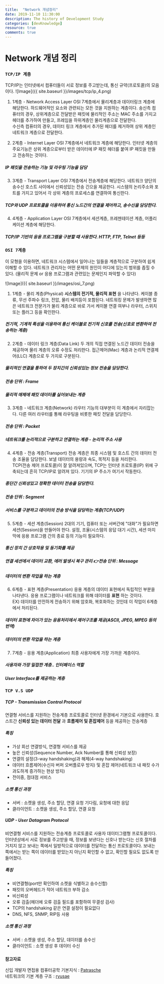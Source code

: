```yaml
---
title:  "Network 개념정리"
date: 2019-11-10 11:30:00
description: The history of Development Study
categories: [devKnowledge]
resource: true
comments: true
---
```

# Network 개념 정리
### `TCP/IP 계층`
TCP/IP는 인터넷에서 컴퓨터들이 서로 정보를 주고받는데, 통신 규약(프로토콜)의 모음이다.
![Image]({{ site.baseurl }}/images/tcp/ip_4.png)<br>
1. 1계층 - Network Access Layer
OSI 7계층에서 물리계층과 데이터링크 계층에 해당한다. 하드웨어적인 요소와 관련되는 모든 것을 지원하는 계층이다.
송신측 컴퓨터의 경우, 상위계층으로 전달받은 패킷에 물리적인 주소는 MAC 주소를 가지고 헤더를 추가하여 만들고, 프레임을 하위계층인 물리계층으로 전달한다.<br>
수신측 컴퓨터의 경우, 데이터 링크 계층에서 추가된 헤더를 제거하여 상위 계층인 네트워크 계층으로 전달한다.<br>

2. 2계층 - Internet Layer
OSI 7계층에서 네트워크 계층에 해당한다. 인터넷 계층의 주요기능은 상위 계층으로부터 받은 데이터에 IP 패킷 헤더를 붙여
IP 패킷을 만들고 전송하는 것이다.
##### IP 패킷을 전송하는 기능 및 라우팅 기능을 담당

3. 3계층 - Transport Layer
OSI 7계층에서 전송계층에 해당한다. 네트워크 양단의 송수신 호스트 사이에서 신뢰성있는 전송 긴으을 제공한다. 시스템의 논리주소와 포트를 가지고 있어서 각 상위 계층의 프로세스를 연결하여 통신한다.
##### TCP와 UDP 프로토콜을 이용하여 통신 노드간의 연결을 제어하고, 송수신을 담당한다.

4. 4계층 - Application Layer
OSI 7계층에서 세션계층, 프레젠테이션 계층, 어플리케이션 계층에 해당한다.
##### TCP/IP 기반의 응용 프로그램을 구분할 때 사용한다. HTTP, FTP, Telnet 등등


### `OSI 7계층`
이 모형을 이용하면, 네트워크 시스템에서 일어나는 일들을 계층적으로 구분하여 쉽게 이해할 수 있다. 네트워크 관리자는 어떤 문제의 원인이 어디에 있는지 범위를 좁힐 수 있다. (물리적 문제 or 응용 프로그램과 관련있는 문제인지 파악할 수 있다)<br>

![Image]({{ site.baseurl }}/images/osi_7.png)<br>

1. 1계층 - 물리 계층(Physical)
**시스템의 전기적, 물리적 표현** 을 나타낸다. 케이블 종류, 무선 주파수 링크, 전압, 물리 배치등이 포함된다. 네트워킹 문제가 발생하면 많은 네트워크 전문가가 물리 계층으로 바로 가서 케이블 연결 여부나 라우터, 스위치 또는 플러그 등을 확인한다.<br>
##### 전기적, 기계적 특성을 이용하여 통신 케이블로 전기적 신호를 전송(신호로 변환하여 전송하는 계층)

2. 2계층 - 데이터 링크 계층(Data Link)
두 개의 직접 연결된 노드간 데이터 전송을 제공하며 물리 계층의 오류 수정도 처리한다. 접근제어(Mac) 계층과 논리적 연결제어(LLC) 계층으로 두 가지로 구분된다.<br>
##### 물리적인 연결을 통하여 두 장치간의 신뢰성있는 정보 전송을 담당한다.
##### 전송 단위 : Frame
##### 물리적 매체에 패킷 데이터를 실어보내는 계층

3. 3계층 - 네트워크 계층(Network)
라우터 기능의 대부분이 이 계층에서 자리잡는다. 다른 여러 라우터를 통해 라우팅을 비롯한 패킷 전달을 담당한다.
##### 전송 단위 : Packet
##### 네트워크를 논리적으로 구분하고 연결하는 계층 - 논리적 주소 사용

4. 4계층 - 전송 계층(Transport)
전송 계층은 최종 시스템 및 호스트 간의 데이터 전송 조율을 담당한다. 보낼 데이터의 용량과 속도, 목적지 등을 처리한다. <br>
TCP(전송 제어 프로토콜)이 잘 알려져있으며, TCP는 인터넷 프로토콜(IP) 위에 구축되는데 흔히 TCP/IP로 알려져 있다. 기기의 IP 주소가 여기서 작동한다.<br>
##### 종단간 신뢰성있고 정확한 데이터 전송을 담당한다.
##### 전송 단위 : Segment
##### 서비스를 구분하고 데이터의 전송 방식을 담당하는 계층(TCP/UDP)

5. 5계층 - 세션 계층(Session)
2대의 기기, 컴퓨터 또는 서버간에 "대화"가 필요하면 세션(Session)을 만들어야 한다. 설정, 조율(시스템의 응답 대기 시간), 세션 마지막에 응용 프로그램 간의 종료 등의 기능이 필요하다.<br>
##### 통신 장치 간 상호작용 및 동기화를 제공
##### 연결 세션에서 데이터 교환, 에러 발생시 복구 관리 👉전송 단위 : Message
##### 데이터의 변환 작업을 하는 계층

6. 6계층 - 표현 계층(Presentation)
응용 계층의 데이터 표현에서 독립적인 부분을 나타낸다. 응용 프로그램이나 네트워크를 위해 데이터를 **표현** 하는 것이다.
<br> EX) 데이터를 안전하게 전송하기 위해 암호화, 복호화하는 것인데 이 작업이 6계층에서 처리된다. <br>
##### 데이터 표현에 차이가 있는 응용처리에서 제어구조를 제공(ASCII, JPEG, MPEG 등의 번역)
##### 데이터의 변환 작업을 하는 계층

7. 7계층 - 응용 계층(Application)
최종 사용자에게 가장 가까운 계층이다.
##### 사용자와 가장 밀접한 계층.. 인터페이스 역할
##### User Interface를 제공하는 계층

### `TCP V.S UDP`
##### **TCP - Transmission Control Protocol**
연결형 서비스를 지원하는 전송계층 프로토콜로 인터넷 환경에서 기본으로 사용한다.
호스트간 **신뢰성 있는 데이터 전달** 과 **흐름제어 및 혼잡제어** 등을 제공하는 전송계층

##### 특징
- 가상 회선 연결방식, 연결형 서비스를 제공
- 높은 신뢰성(Sequence Number, Ack Number를 통해 신뢰성 보장)
- 연결의 설정(3-way handshaking)과 해제(4-way handshaking)
- 데이터 흐름제어(수신자 버퍼 오버플로우 방지) 및 혼잡 제어(네트워크 내 패킷 수가 과도하게 증가하는 현상 방지)
- 전이중, 점대점 서비스

##### 소켓 통신 과정
- 서버 : 소켓을 생성, 주소 할당, 연결 요청 기다림, 요청에 대한 응답
- 클라이언트 : 소켓을 생성, 주소 할당, 연결 요청

##### **UDP - User Datagram Protocol**
비연결형 서비스를 지원하는 전송계층 프로토콜로 사용자 데이터그램형 프로토콜이다.
인터넷상에서 서로 정보를 주고받을 때, 정보를 보낸다는 신호나 받는다는 신호 절차를 거치지 않고 보내는 쪽에서 일방적으로 데이터를 전달하는 통신 프로토콜이다. 보내는 쪽에서는 받는 쪽이 데이터를 받았는지 아닌지 확인할 수 없고, 확인할 필요도 없도록 만들어졌다. <br>

##### 특징
- 비연결형(port만 확인하여 소켓을 식별하고 송수신함)
- 패킷의 오버헤드가 적어 네트워크 부하 감소
- 비신뢰성
- 오류 검출(헤더에 오류 검출 필드를 포함하여 무결성 검사)
- TCP의 handshaking 같은 연결 설정이 필요없다
- DNS, NFS, SNMP, RIP등 사용

##### 소켓 통신 과정
- 서버 : 소켓을 생성, 주소 할당, 데이터를 송수신
- 클라이언트 : 소켓 생성 후 데이터 수신

### `참고자료`
신입 개발자 면접용 컴퓨터공학 기본지식 : [Patrasche](http://softwarepatrasche.blogspot.com/2016/04/blog-post.html)<br>
네트워크의 기본 계층 구조 : [ryusae](https://ryusae.tistory.com/4)<br>
